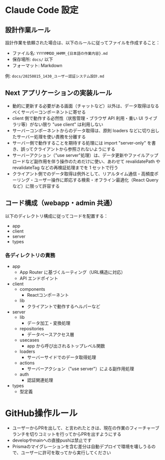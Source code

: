 # Claude Code 設定

## 設計作業ルール

設計作業を依頼された場合は、以下のルールに従ってファイルを作成すること：

- ファイル名: `YYYYMMDD_HHMM_{日本語の作業内容}.md`
- 保存場所: `docs/` 以下
- フォーマット: Markdown

例: `docs/20250815_1430_ユーザー認証システム設計.md`

## Next アプリケーションの実装ルール

- 動的に更新する必要がある画面（チャットなど）以外は、データ取得はなるべくサーバーコンポーネントに寄せる
- client 側で動作する必然性（状態管理・ブラウザ API 利用・重い UI ライブラリ等）がない限り "use client" は利用しない
- サーバーコンポーネントからのデータ取得は、原則 loaders などに切り出したサーバー処理を使い責務を分離する
- サーバー側で動作することを期待する処理には import "server-only" を書き、誤ってクライアントから参照されないようにする
- サーバーアクション（"use server"処理）は、データ更新やファイルアップロードなど副作用を伴う操作のためだけに使い、あわせて revalidatePath や revalidateTag などの再検証処理までを 1 セットで行う
- クライアント側でのデータ取得は例外として、リアルタイム通信・高頻度ポーリング・ユーザー操作に即応する検索・オフライン最適化（React Query など）に限って許容する

## コード構成（webapp・admin 共通）

以下のディレクトリ構成に従ってコードを配置する：

- app
- client
- server
- types

### 各ディレクトリの責務

- app
  - App Router に基づくルーティング（URL構造に対応）
  - API エンドポイント
- client
  - components
    - Reactコンポーネント
  - lib
    - クライアントで動作するヘルパーなど
- server
  - lib
    - データ加工・変換処理
  - repositories
    - データベースアクセス層
  - usecases
    - app から呼び出されるトップレベル関数
  - loaders
    - サーバーサイドでのデータ取得処理
  - actions
    - サーバーアクション（"use server"）による副作用処理
  - auth
    - 認証関連処理
- types
  - 型定義

# GitHub操作ルール
- ユーザーからPRを出して、と言われたときは、現在の作業のフィーチャーブランチを切りコミットを行ってからPRを出すようにする
- developやmainへの直接pushは禁止です
- Prismaのマイグレーションを含む差分は自動デプロイで環境を壊しうるので、ユーザーに許可を取ってから実行してください
